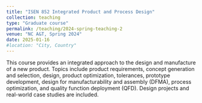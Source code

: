 ```yaml
---
title: "ISEN 852 Integrated Product and Process Design"
collection: teaching
type: "Graduate course"
permalink: /teaching/2024-spring-teaching-2
venue: "NC A&T, Spring 2024"
date: 2025-01-16
#location: "City, Country"
---
```


This course provides an integrated approach to the design and manufacture of a new product. Topics include
product requirements, concept generation and selection, design, product optimization, tolerances, prototype
development, design for manufacturability and assembly (DFMA), process optimization, and quality function
deployment (QFD). Design projects and real-world case studies are included.